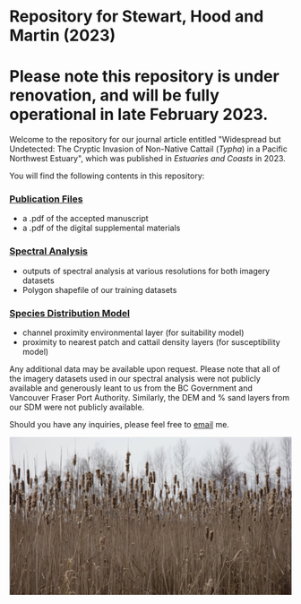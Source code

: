# Repository for Stewart, Hood and Martin (2023)

# Please note this repository is under renovation, and will be fully operational in late February 2023.

Welcome to the repository for our journal article entitled "Widespread but Undetected: The Cryptic Invasion of Non-Native Cattail (<i>Typha</i>) in a Pacific Northwest Estuary", which was published in <i>Estuaries and Coasts</i> in 2023. 

You will find the following contents in this repository:

### [Publication Files](https://github.com/asarum-ecological/2023_UndetectedTypha/tree/main/Publication%20Files)
  - a .pdf of the accepted manuscript
  - a .pdf of the digital supplemental materials 

### [Spectral Analysis](https://github.com/asarum-ecological/2023_UndetectedTypha/tree/main/Spectral%20Analysis%20)
  - outputs of spectral analysis at various resolutions for both imagery datasets
  - Polygon shapefile of our training datasets
  
### [Species Distribution Model](https://github.com/asarum-ecological/2023_UndetectedTypha/tree/main/Species%20Distribution%20Model)
  - channel proximity environmental layer (for suitability model)
  - proximity to nearest patch and cattail density layers (for susceptibility model)


Any additional data may be available upon request. Please note that all of the imagery datasets used in our spectral analysis were not publicly available and generously leant to us from the BC Government and Vancouver Fraser Port Authority. Similarly, the DEM and % sand layers from our SDM were not publicly available. 

Should you have any inquiries, please feel free to [email](mailto:daniel.stewart@asarum.org) me.

![Cattail](https://github.com/asarum-ecological/2023_UndetectedTypha/blob/dfb56f3a7f43b333ca2b0fcd1f4dd50c7d2e5069/README_PIC.jpg)
